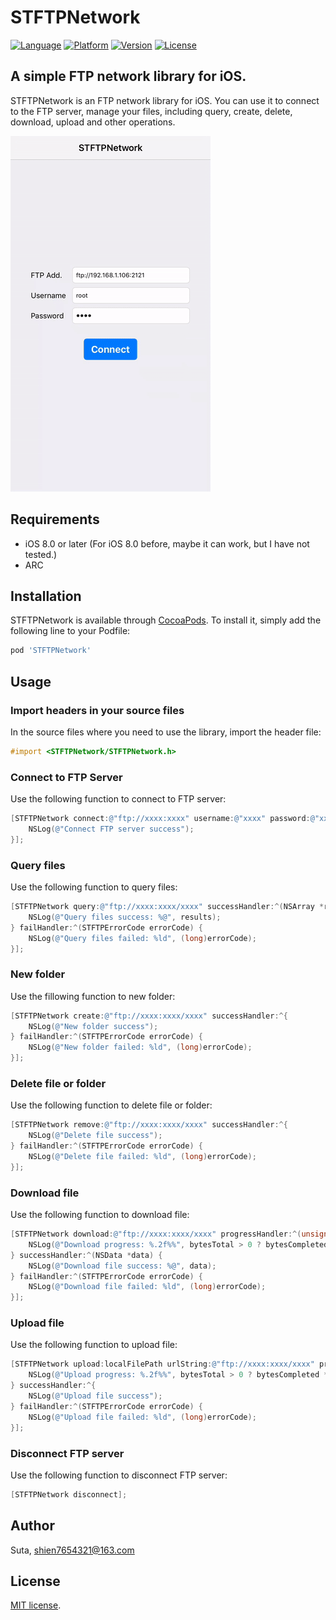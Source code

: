 # STFTPNetwork

[![Language](https://img.shields.io/badge/language-ObjC-limegreen.svg?style=flat)](http://cocoapods.org/pods/STFTPNetwork)
[![Platform](https://img.shields.io/cocoapods/p/STFTPNetwork.svg?style=flat)](http://cocoapods.org/pods/STFTPNetwork)
[![Version](https://img.shields.io/cocoapods/v/STFTPNetwork.svg?style=flat)](http://cocoapods.org/pods/STFTPNetwork)
[![License](https://img.shields.io/cocoapods/l/STFTPNetwork.svg?style=flat)](http://cocoapods.org/pods/STFTPNetwork)

## A simple FTP network library for iOS.
STFTPNetwork is an FTP network library for iOS. You can use it to connect to the FTP server, manage your files, including query, create, delete, download, upload and other operations.

![STFTPNetworkPreview01](https://github.com/shien7654321/STFTPNetwork/raw/master/Preview/STFTPNetworkPreview01.gif)

## Requirements

- iOS 8.0 or later (For iOS 8.0 before, maybe it can work, but I have not tested.)
- ARC

## Installation

STFTPNetwork is available through [CocoaPods](http://cocoapods.org). To install it, simply add the following line to your Podfile:

```ruby
pod 'STFTPNetwork'
```

## Usage

### Import headers in your source files

In the source files where you need to use the library, import the header file:

```objective-c
#import <STFTPNetwork/STFTPNetwork.h>
```

### Connect to FTP Server

Use the following function to connect to FTP server:

```objective-c
[STFTPNetwork connect:@"ftp://xxxx:xxxx" username:@"xxxx" password:@"xxxx" handler:^(BOOL success) {
    NSLog(@"Connect FTP server success");
}];
```

### Query files

Use the following function to query files:

```objective-c
[STFTPNetwork query:@"ftp://xxxx:xxxx/xxxx" successHandler:^(NSArray *results) {
    NSLog(@"Query files success: %@", results);
} failHandler:^(STFTPErrorCode errorCode) {
    NSLog(@"Query files failed: %ld", (long)errorCode);
}];
```

### New folder

Use the fillowing function to new folder:

```objective-c
[STFTPNetwork create:@"ftp://xxxx:xxxx/xxxx" successHandler:^{
    NSLog(@"New folder success");
} failHandler:^(STFTPErrorCode errorCode) {
    NSLog(@"New folder failed: %ld", (long)errorCode);
}];
```

### Delete file or folder

Use the following function to delete file or folder:

```objective-c
[STFTPNetwork remove:@"ftp://xxxx:xxxx/xxxx" successHandler:^{
    NSLog(@"Delete file success");
} failHandler:^(STFTPErrorCode errorCode) {
    NSLog(@"Delete file failed: %ld", (long)errorCode);
}];
```

### Download file

Use the following function to download file:

```objective-c
[STFTPNetwork download:@"ftp://xxxx:xxxx/xxxx" progressHandler:^(unsigned long long bytesCompleted, unsigned long long bytesTotal) {
    NSLog(@"Download progress: %.2f%%", bytesTotal > 0 ? bytesCompleted * 100.0 / bytesTotal : 0);
} successHandler:^(NSData *data) {
    NSLog(@"Download file success: %@", data);
} failHandler:^(STFTPErrorCode errorCode) {
    NSLog(@"Download file failed: %ld", (long)errorCode);
}];
```

### Upload file

Use the following function to upload file:

```objective-c
[STFTPNetwork upload:localFilePath urlString:@"ftp://xxxx:xxxx/xxxx" progressHandler:^(unsigned long long bytesCompleted, unsigned long long bytesTotal) {
    NSLog(@"Upload progress: %.2f%%", bytesTotal > 0 ? bytesCompleted * 100.0 / bytesTotal : 0);
} successHandler:^{
    NSLog(@"Upload file success");
} failHandler:^(STFTPErrorCode errorCode) {
    NSLog(@"Upload file failed: %ld", (long)errorCode);
}];
```

### Disconnect FTP server

Use the following function to disconnect FTP server:

```objective-c
[STFTPNetwork disconnect];
```

## Author

Suta, shien7654321@163.com

## License

[MIT]: https://opensource.org/licenses/MIT
[MIT license][MIT].
